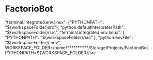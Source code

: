 # FactorioBot
"terminal.integrated.env.linux": {"PYTHONPATH": "${workspaceFolder}src"},
"python.defaultInterpreterPath": "${workspaceFolder}/src",
  "terminal.integrated.env.linux": {
    "PYTHONPATH": "${workspaceFolder}/src"
  },
  "python.envFile": "${workspaceFolder}/.env",
  WORKSPACE_FOLDER=/home/**********/Storage/Projects/FactorioBot
PYTHONPATH=${WORKSPACE_FOLDER}/src